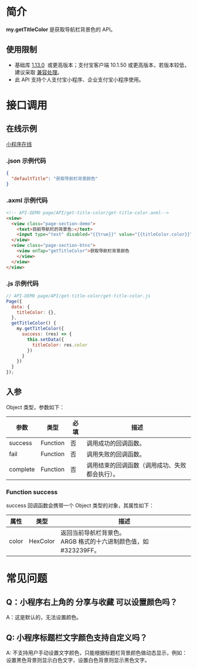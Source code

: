 # 简介
**my.getTitleColor** 是获取导航栏背景色的 API。

## 使用限制

- 基础库 [1.13.0](https://opendocs.alipay.com/mini/framework/lib)  或更高版本；支付宝客户端 10.1.50 或更高版本，若版本较低，建议采取 [兼容处理](https://opendocs.alipay.com/mini/framework/compatibility)。
- 此 API 支持个人支付宝小程序、企业支付宝小程序使用。

# 接口调用

## 在线示例

[小程序在线](https://opendocs.alipay.com/openbox/mini/opendocs/get-title-color?view=preview&defaultPage=pages/index/index&defaultOpenedFiles=pages/index/index&theme=light) 

### .json 示例代码
```json
{
  "defaultTitle": "获取导航栏背景颜色"
}
```

### .axml 示例代码
```html
<!-- API-DEMO page/API/get-title-color/get-title-color.axml-->
<view>
  <view class="page-section-demo">
    <text>目前导航栏的背景色:</text>
    <input type="text" disabled="{{true}}" value="{{titleColor.color}}" />
  </view>
  <view class="page-section-btns">
    <view onTap="getTitleColor">获取导航栏背景颜色
    </view>
  </view>
</view>
```

### .js 示例代码
```javascript
// API-DEMO page/API/get-title-color/get-title-color.js
Page({
  data: {
    titleColor: {},
  },
  getTitleColor() {
    my.getTitleColor({
      success: (res) => {
        this.setData({
          titleColor: res.color
        })
      }
    })
  }
});
```

## 入参

Object 类型，参数如下：

| **参数** | **类型** | **必填** | **描述** |
| --- | --- | --- | --- |
| success | Function | 否 | 调用成功的回调函数。 |
| fail | Function | 否 | 调用失败的回调函数。 |
| complete | Function | 否 | 调用结束的回调函数（调用成功、失败都会执行）。 |

### Function success

success 回调函数会携带一个 Object 类型的对象，其属性如下：

| **属性** | **类型** | **描述** |
| --- | --- | --- |
| color | HexColor | 返回当前导航栏背景色。<br />ARGB 格式的十六进制颜色值，如 #323239FF。 |


# 常见问题

## Q：小程序右上角的 分享与收藏 可以设置颜色吗？

A：这是默认的，无法设置颜色。

## Q: 小程序标题栏文字颜色支持自定义吗？

A: 不支持用户手动设置文字颜色，只能根据标题栏背景颜色做动态显示，例如：设置黑色背景则显示白色文字，设置白色背景则显示黑色文字。

